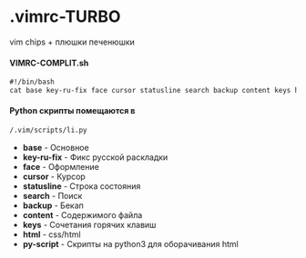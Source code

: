 # .vimrc-TURBO
vim chips + плюшки печенюшки


#### VIMRC-COMPLIT.sh 
```HTML
#!/bin/bash
cat base key-ru-fix face cursor statusline search backup content keys html py-script > ~/.vimrc
```

#### Python скрипты помещаются в 
```HTML
/.vim/scripts/li.py
```


- **base** - Основное
- **key-ru-fix** - Фикс русской раскладки
- **face** - Оформление
- **cursor** - Курсор
- **statusline** - Строка состояния
- **search** - Поиск
- **backup** - Бекап
- **content** - Содержимого файла
- **keys** - Сочетания горячих клавиш
- **html** - css/html
- **py-script** - Скрипты на python3 для оборачивания html
